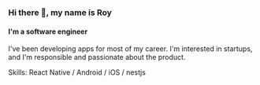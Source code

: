 ### Hi there 👋, my name is Roy
#### I'm a software engineer
I've been developing apps for most of my career. I'm interested in startups, and I'm responsible and passionate about the product.

Skills: React Native / Android / iOS / nestjs
